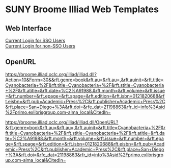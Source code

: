 # SUNY Broome Illiad Web Templates 


## Web Interface
[Current Login for SSO Users](https://broome.illiad.oclc.org/illiad/logon.html)  
[Current Login for non-SSO Users](https://broome.illiad.oclc.org/illiad/logon.html)


## OpenURL


https://broome.illiad.oclc.org/illiad/illiad.dll?Action=10&Form=30&&rft.genre=book&rft.au=&rft.au=,&rft.auinit=&rft.title=Cyanobacteria+%2F&rft.title=Cyanobacteria+%2F&rft.stitle=Cyanobacteria+%2F&rft.atitle=&rft.date=%C2%A91988.&rft.month=&rft.volume=&rft.issue=&rft.number=&rft.epage=&rft.spage=&rft.edition=&rft.isbn=0121820688&rft.eisbn=&rft.pub=Academic+Press%2C&rft.publisher=Academic+Press%2C&rft.place=San+Diego+%3A&rft.doi=&rfe_dat=21198863&rfr_id=info%3Asid%2Fprimo.exlibrisgroup.com-alma_local&CitedIn=


https://broome.illiad.oclc.org/illiad/illiad.dll/OpenURL?&rft.genre=book&rft.au=&rft.au=,&rft.auinit=&rft.title=Cyanobacteria+%2F&rft.title=Cyanobacteria+%2F&rft.stitle=Cyanobacteria+%2F&rft.atitle=&rft.date=%C2%A91988.&rft.month=&rft.volume=&rft.issue=&rft.number=&rft.epage=&rft.spage=&rft.edition=&rft.isbn=0121820688&rft.eisbn=&rft.pub=Academic+Press%2C&rft.publisher=Academic+Press%2C&rft.place=San+Diego+%3A&rft.doi=&rfe_dat=21198863&rfr_id=info%3Asid%2Fprimo.exlibrisgroup.com-alma_local&CitedIn=
